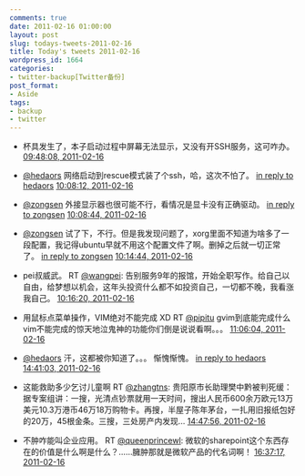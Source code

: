 ```yaml
---
comments: true
date: 2011-02-16 01:00:00
layout: post
slug: todays-tweets-2011-02-16
title: Today's tweets 2011-02-16
wordpress_id: 1664
categories:
- twitter-backup[Twitter备份]
post_format:
- Aside
tags:
- backup
- twitter
---
```





  * 杯具发生了，本子启动过程中屏幕无法显示，又没有开SSH服务，这可咋办。 [09:48:08, 2011-02-16](http://twitter.com/gfrog/statuses/37689655897890817)





  * [@hedaors](http://twitter.com/hedaors) 网络启动到rescue模式装了个ssh，哈，这次不怕了。 [in reply to hedaors](http://twitter.com/hedaors/statuses/37690702875987968) [10:08:12, 2011-02-16](http://twitter.com/gfrog/statuses/37694705961541632)





  * [@zongsen](http://twitter.com/zongsen) 外接显示器也很可能不行，看情况是显卡没有正确驱动。 [in reply to zongsen](http://twitter.com/zongsen/statuses/37692518657298432) [10:08:44, 2011-02-16](http://twitter.com/gfrog/statuses/37694837767544832)





  * [@zongsen](http://twitter.com/zongsen) 试了下，不行。但是我发现问题了，xorg里面不知道为啥多了一段配置，我记得ubuntu早就不用这个配置文件了啊。删掉之后就一切正常了。 [in reply to zongsen](http://twitter.com/zongsen/statuses/37695334473793536) [10:14:44, 2011-02-16](http://twitter.com/gfrog/statuses/37696347691941888)





  * pei叔威武。 RT [@wangpei](http://twitter.com/wangpei): 告别服务9年的报馆，开始全职写作。给自己以自由，给梦想以机会，这年头投资什么都不如投资自己，一切都不晚，我看涨我自己。 [10:16:20, 2011-02-16](http://twitter.com/gfrog/statuses/37696752752672768)





  * 用鼠标点菜单操作，VIM绝对不能完成 XD RT [@pipitu](http://twitter.com/pipitu) gvim到底能完成什么vim不能完成的惊天地泣鬼神的功能你们倒是说说看啊。。。 [11:06:04, 2011-02-16](http://twitter.com/gfrog/statuses/37709268983627776)





  * [@hedaors](http://twitter.com/hedaors) 汗，这都被你知道了。。。 惭愧惭愧。 [in reply to hedaors](http://twitter.com/hedaors/statuses/37756706398150656) [14:41:03, 2011-02-16](http://twitter.com/gfrog/statuses/37763367825448960)





  * 这能救助多少乞讨儿童啊 RT [@zhangtns](http://twitter.com/zhangtns): 贵阳原市长助理樊中黔被判死缓：据专案组讲：一搜，光清点钞票就用一天时间，搜出人民币600余万欧元13万美元10.3万港币46万18万购物卡。再搜，半屋子陈年茅台，一扎用旧报纸包好的20万，45根金条。三搜，三处房产内发现... [14:47:56, 2011-02-16](http://twitter.com/gfrog/statuses/37765103382171648)





  * 不肿咋能叫企业应用。 RT [@queenprincewl](http://twitter.com/queenprincewl): 微软的sharepoint这个东西存在的价值是什么啊是什么？……臃肿那就是微软产品的代名词啊！ [16:37:17, 2011-02-16](http://twitter.com/gfrog/statuses/37792618456940544)




